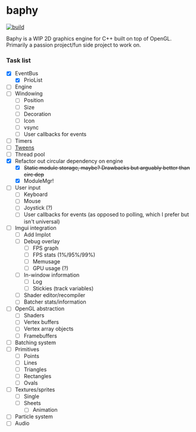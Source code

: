 # baphy

[![build](https://github.com/beauregarde-f/baphy/actions/workflows/c-cpp.yml/badge.svg?branch=main)](https://github.com/beauregarde-f/baphy/actions/workflows/c-cpp.yml)

Baphy is a WIP 2D graphics engine for C++ built on top of OpenGL.<br>
Primarily a passion project/fun side project to work on.

### Task list
- [x] EventBus
    - [x] PrioList
- [ ] Engine
- [ ] Windowing
    - [ ] Position
    - [ ] Size
    - [ ] Decoration
    - [ ] Icon
    - [ ] vsync
    - [ ] User callbacks for events
- [ ] Timers
- [ ] [Tweens](https://easings.net/)
- [ ] Thread pool
- [x] Refactor out circular dependency on engine
    - [x] ~~Static module storage, maybe? Drawbacks but arguably better than circ dep~~
    - [x] ModuleMgr!
- [ ] User input
    - [ ] Keyboard
    - [ ] Mouse
    - [ ] Joystick (?)
    - [ ] User callbacks for events (as opposed to polling, which I prefer but isn't universal)
- [ ] Imgui integration
    - [ ] Add Implot
    - [ ] Debug overlay
        - [ ] FPS graph
        - [ ] FPS stats (1%/95%/99%)
        - [ ] Memusage
        - [ ] GPU usage (?)
    - [ ] In-window information
        - [ ] Log
        - [ ] Stickies (track variables)
    - [ ] Shader editor/recompiler
    - [ ] Batcher stats/information
- [ ] OpenGL abstraction
    - [ ] Shaders
    - [ ] Vertex buffers
    - [ ] Vertex array objects
    - [ ] Framebuffers
- [ ] Batching system
- [ ] Primitives
    - [ ] Points
    - [ ] Lines
    - [ ] Triangles
    - [ ] Rectangles
    - [ ] Ovals
- [ ] Textures/sprites
    - [ ] Single
    - [ ] Sheets
        - [ ] Animation
- [ ] Particle system
- [ ] Audio
